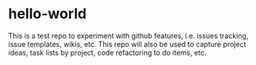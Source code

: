 # hello-world
This is a test repo to experiment with github features, i.e. issues tracking, issue templates, wikis, etc. This repo will also be used to capture project ideas, task lists by project, code refactoring to do items, etc.
